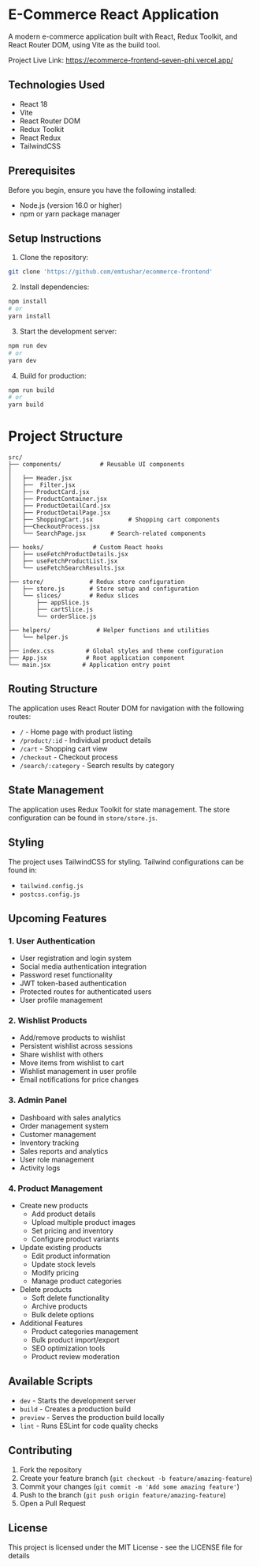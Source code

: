 # E-Commerce React Application

A modern e-commerce application built with React, Redux Toolkit, and React Router DOM, using Vite as the build tool.

Project Live Link:
https://ecommerce-frontend-seven-phi.vercel.app/

## Technologies Used

- React 18
- Vite
- React Router DOM
- Redux Toolkit
- React Redux
- TailwindCSS

## Prerequisites

Before you begin, ensure you have the following installed:

- Node.js (version 16.0 or higher)
- npm or yarn package manager

## Setup Instructions

1. Clone the repository:

```bash
git clone 'https://github.com/emtushar/ecommerce-frontend'
```

2. Install dependencies:

```bash
npm install
# or
yarn install
```

3. Start the development server:

```bash
npm run dev
# or
yarn dev
```

4. Build for production:

```bash
npm run build
# or
yarn build
```

# Project Structure

```
src/
├── components/           # Reusable UI components
│
│   ├── Header.jsx
│   ├──  Filter.jsx
│   ├── ProductCard.jsx
│   ├── ProductContainer.jsx
│   ├── ProductDetailCard.jsx
│   ├── ProductDetailPage.jsx
│   ├── ShoppingCart.jsx          # Shopping cart components
│   ├──CheckoutProcess.jsx
│   └── SearchPage.jsx       # Search-related components
│
├── hooks/              # Custom React hooks
│   ├── useFetchProductDetails.jsx
│   ├── useFetchProductList.jsx
│   └── useFetchSearchResults.jsx
│
├── store/             # Redux store configuration
│   ├── store.js       # Store setup and configuration
│   └── slices/        # Redux slices
│       ├── appSlice.js
│       ├── cartSlice.js
│       └── orderSlice.js
│
├── helpers/             # Helper functions and utilities
│   └── helper.js
│
├── index.css         # Global styles and theme configuration
├── App.jsx           # Root application component
└── main.jsx         # Application entry point
```

## Routing Structure

The application uses React Router DOM for navigation with the following routes:

- `/` - Home page with product listing
- `/product/:id` - Individual product details
- `/cart` - Shopping cart view
- `/checkout` - Checkout process
- `/search/:category` - Search results by category

## State Management

The application uses Redux Toolkit for state management. The store configuration can be found in `store/store.js`.

## Styling

The project uses TailwindCSS for styling. Tailwind configurations can be found in:

- `tailwind.config.js`
- `postcss.config.js`

## Upcoming Features

### 1. User Authentication

- User registration and login system
- Social media authentication integration
- Password reset functionality
- JWT token-based authentication
- Protected routes for authenticated users
- User profile management

### 2. Wishlist Products

- Add/remove products to wishlist
- Persistent wishlist across sessions
- Share wishlist with others
- Move items from wishlist to cart
- Wishlist management in user profile
- Email notifications for price changes

### 3. Admin Panel

- Dashboard with sales analytics
- Order management system
- Customer management
- Inventory tracking
- Sales reports and analytics
- User role management
- Activity logs

### 4. Product Management

- Create new products
  - Add product details
  - Upload multiple product images
  - Set pricing and inventory
  - Configure product variants
- Update existing products
  - Edit product information
  - Update stock levels
  - Modify pricing
  - Manage product categories
- Delete products
  - Soft delete functionality
  - Archive products
  - Bulk delete options
- Additional Features
  - Product categories management
  - Bulk product import/export
  - SEO optimization tools
  - Product review moderation

## Available Scripts

- `dev` - Starts the development server
- `build` - Creates a production build
- `preview` - Serves the production build locally
- `lint` - Runs ESLint for code quality checks

## Contributing

1. Fork the repository
2. Create your feature branch (`git checkout -b feature/amazing-feature`)
3. Commit your changes (`git commit -m 'Add some amazing feature'`)
4. Push to the branch (`git push origin feature/amazing-feature`)
5. Open a Pull Request

## License

This project is licensed under the MIT License - see the LICENSE file for details
